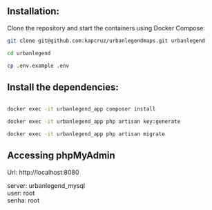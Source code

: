 ## Installation:

Clone the repository and start the containers using Docker Compose:


```bash
git clone git@github.com:kapcruz/urbanlegendmaps.git urbanlegend

cd urbanlegend 

cp .env.example .env

```

## Install the dependencies:

```bash

docker exec -it urbanlegend_app composer install

docker exec -it urbanlegend_app php artisan key:generate

docker exec -it urbanlegend_app php artisan migrate
```

## Accessing phpMyAdmin

Url: http://localhost:8080

server: urbanlegend_mysql \
user: root \
senha: root
